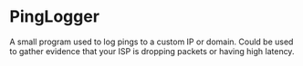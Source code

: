 # PingLogger

A small program used to log pings to a custom IP or domain. Could be used to gather evidence that your ISP is dropping packets or having high latency.